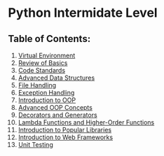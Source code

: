 # Python Intermidate Level
Table of Contents:
------------------
1) [Virtual Environment](docs/virtual_environment.md)
2) [Review of Basics](docs/basics.md)
3) [Code Standards](docs/code_standards.md)
4) [Advanced Data Structures](docs/advanced.md)
5) [File Handling](docs/file_handling.md)
6) [Exception Handling](docs/exception_handling.md)
7) [Introduction to OOP](docs/basics_of_oop.md)
8) [Advanced OOP Concepts](docs/advanced_oop.md)
9) [Decorators and Generators](docs/dec_gen.md)
10) [Lambda Functions and Higher-Order Functions](docs/lambda_fun.md)
11) [Introduction to Popular Libraries](docs/libraries.md)
12) [Introduction to Web Frameworks](docs/frame_works.md)
13) [Unit Testing](docs/testing.md)

